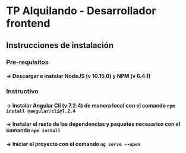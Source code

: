 # TP Alquilando - Desarrollador frontend
## Instrucciones de instalación
### Pre-requisitos
#### -> Descargar e instalar NodeJS (v 10.15.0) y NPM (v 6.4.1)
### Instructivo 
#### -> Instalar Angular Cli (v 7.2.4) de manera local con el comando `npm install @angular/cli@7.2.4` 
#### -> Instalar el resto de las dependencias y paquetes necesarios con el comando `npm install`
#### -> Iniciar el proyecto con el comando `ng serve --open`
